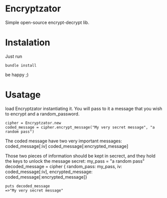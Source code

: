 # Encryptzator

Simple open-source encrypt-decrypt lib.

# Instalation

Just run

    bundle install

be happy ;)

# Usatage

load Encryptzator instantiating it. You will pass to it a message that you wish to encrypt and a random_password.

    cipher = Encryptzator.new
    coded_message = cipher.encrypt_message("My very secret message", "a random pass")

The coded message have two very important messages:
    coded_message[:iv]
    coded_message[:encrypted_message] 

Those two pieces of information should be kept in secrect, and they hold the keys to unlock the message secret:
    my_pass = "a random pass"
    decoded_message = cipher { random_pass: my_pass, iv: coded_message[:iv], encrypted_message: coded_message[:encrypted_message]}

    puts decoded_message 
    =>"My very secret message"